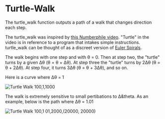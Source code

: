 # Turtle-Walk
The turtle_walk function outputs a path of a walk that changes direction each step. 

The turtle_walk was inspired by [this Numberphile video](https://youtu.be/kMBj2fp52tA). "Turtle" in the video is in reference to a program that intakes simple instructions. turtle_walk can be thought of as a discreet version of [Euler Spirals](https://en.wikipedia.org/wiki/Euler_spiral). 

The walk begins with one step and with &theta; = 0. Then at step two, the "turtle" turns by a given &Delta;&theta; (&theta; = &theta; + &Delta;&theta;). At step three the "turtle" turns by 2&Delta;&theta; (&theta; = &theta; + 2&Delta;&theta;). At step four, it turns 3&Delta;&theta; (&theta; = &theta; + 3&Delta;&theta;), and so on.

Here is a curve where &Delta;&theta; = 1

![Turtle Walk 100,1,1000](https://user-images.githubusercontent.com/74943315/154849113-7db4485c-fd18-4273-8bf5-1e94e8250ebe.png)

The walk is extremely sensitive to small pertibations to &Delta;&theta. As an example, below is the path where &Delta;&theta; = 1.01

![Turtle Walk 100,1 01,2000,(20000, 20000)](https://user-images.githubusercontent.com/74943315/154869340-9530ba56-0392-4416-a90c-3b88e210f64d.png)
